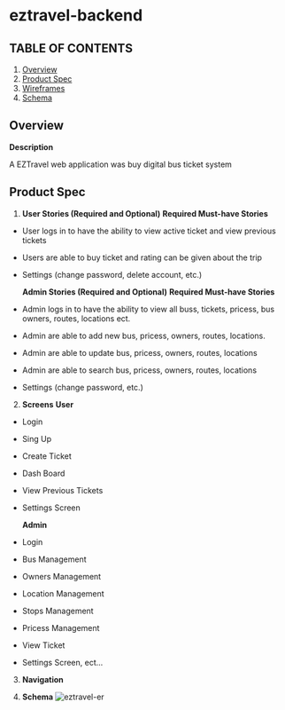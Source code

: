 # eztravel-backend

## TABLE OF CONTENTS 
1. [Overview](##Overview) 
2. [Product Spec](##ProductSpec)
3. [Wireframes](##Wireframes)
4. [Schema](##Schema)

## Overview

**Description**

A EZTravel web application was buy digital bus ticket system

## Product Spec

1. **User Stories (Required and Optional)**
**Required Must-have Stories**
- User logs in to have the ability to view active ticket and view previous tickets
- Users are able to buy ticket and rating can be given about the trip 
- Settings (change password, delete account, etc.)

  **Admin Stories (Required and Optional)**
**Required Must-have Stories**
- Admin logs in to have the ability to view all buss, tickets, pricess, bus owners, routes, locations ect.
- Admin are able to add new bus, pricess, owners, routes, locations.
- Admin are able to update bus, pricess, owners, routes, locations
- Admin are able to search bus, pricess, owners, routes, locations
- Settings (change password, etc.)

2. **Screens**
**User**
- Login
- Sing Up
- Create Ticket
- Dash Board
- View Previous Tickets
- Settings Screen

   **Admin**
- Login
- Bus Management
- Owners Management
- Location Management
- Stops Management
- Pricess Management
- View Ticket
- Settings Screen, ect...

3. **Navigation**

4. **Schema**
![eztravel-er](https://user-images.githubusercontent.com/60686091/202288937-ffe1d1e3-9cad-482d-8b73-987202ce1a20.png)

